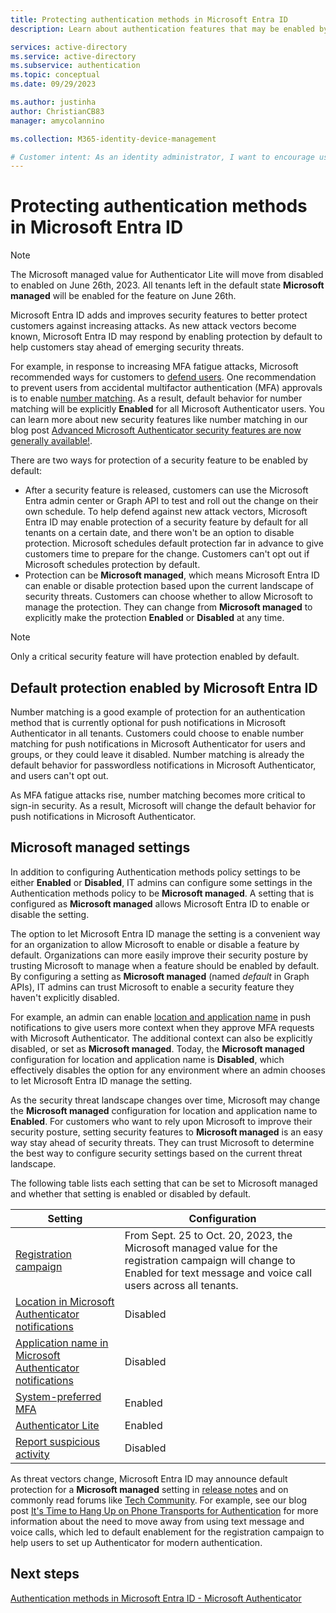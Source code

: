 ```yaml
---
title: Protecting authentication methods in Microsoft Entra ID
description: Learn about authentication features that may be enabled by default in Microsoft Entra ID

services: active-directory
ms.service: active-directory
ms.subservice: authentication
ms.topic: conceptual
ms.date: 09/29/2023

ms.author: justinha
author: ChristianCB83
manager: amycolannino

ms.collection: M365-identity-device-management

# Customer intent: As an identity administrator, I want to encourage users to understand how default protection can improve our security posture.
---
```

# Protecting authentication methods in Microsoft Entra ID

>[!NOTE]
>The Microsoft managed value for Authenticator Lite will move from disabled to enabled on June 26th, 2023. All tenants left in the default state **Microsoft managed** will be enabled for the feature on June 26th.

Microsoft Entra ID adds and improves security features to better protect customers against increasing attacks. As new attack vectors become known, Microsoft Entra ID may respond by enabling protection by default to help customers stay ahead of emerging security threats. 

For example, in response to increasing MFA fatigue attacks, Microsoft recommended ways for customers to [defend users](https://techcommunity.microsoft.com/t5/microsoft-entra-azure-ad-blog/defend-your-users-from-mfa-fatigue-attacks/ba-p/2365677). One recommendation to prevent users from accidental multifactor authentication (MFA) approvals is to enable [number matching](how-to-mfa-number-match.md). As a result, default behavior for number matching will be explicitly **Enabled** for all Microsoft Authenticator users. You can learn more about new security features like number matching in our blog post [Advanced Microsoft Authenticator security features are now generally available!](https://techcommunity.microsoft.com/t5/microsoft-entra-azure-ad-blog/advanced-microsoft-authenticator-security-features-are-now/ba-p/2365673). 

There are two ways for protection of a security feature to be enabled by default: 

- After a security feature is released, customers can use the Microsoft Entra admin center or Graph API to test and roll out the change on their own schedule. To help defend against new attack vectors, Microsoft Entra ID may enable protection of a security feature by default for all tenants on a certain date, and there won't be an option to disable protection. Microsoft schedules default protection far in advance to give customers time to prepare for the change. Customers can't opt out if Microsoft schedules protection by default. 
- Protection can be **Microsoft managed**, which means Microsoft Entra ID can enable or disable protection based upon the current landscape of security threats. Customers can choose whether to allow Microsoft to manage the protection. They can change from **Microsoft managed** to explicitly make the protection **Enabled** or **Disabled** at any time. 

>[!NOTE]
>Only a critical security feature will have protection enabled by default.  

<a name='default-protection-enabled-by-azure-ad'></a>

## Default protection enabled by Microsoft Entra ID

Number matching is a good example of protection for an authentication method that is currently optional for push notifications in Microsoft Authenticator in all tenants. Customers could choose to enable number matching for push notifications in Microsoft Authenticator for users and groups, or they could leave it disabled. Number matching is already the default behavior for passwordless notifications in Microsoft Authenticator, and users can't opt out.

As MFA fatigue attacks rise, number matching becomes more critical to sign-in security. As a result, Microsoft will change the default behavior for push notifications in Microsoft Authenticator. 

## Microsoft managed settings

In addition to configuring Authentication methods policy settings to be either **Enabled** or **Disabled**, IT admins can configure some settings in the Authentication methods policy to be **Microsoft managed**. A setting that is configured as **Microsoft managed** allows Microsoft Entra ID to enable or disable the setting. 

The option to let Microsoft Entra ID manage the setting is a convenient way for an organization to allow Microsoft to enable or disable a feature by default. Organizations can more easily improve their security posture by trusting Microsoft to manage when a feature should be enabled by default. By configuring a setting as **Microsoft managed** (named *default* in Graph APIs), IT admins can trust Microsoft to enable a security feature they haven't explicitly disabled. 

For example, an admin can enable [location and application name](how-to-mfa-number-match.md) in push notifications to give users more context when they approve MFA requests with Microsoft Authenticator. The additional context can also be explicitly disabled, or set as **Microsoft managed**. Today, the **Microsoft managed** configuration for location and application name is **Disabled**, which effectively disables the option for any environment where an admin chooses to let Microsoft Entra ID manage the setting. 

As the security threat landscape changes over time, Microsoft may change the **Microsoft managed** configuration for location and application name to **Enabled**. For customers who want to rely upon Microsoft to improve their security posture, setting security features to **Microsoft managed** is an easy way stay ahead of security threats. They can trust Microsoft to determine the best way to configure security settings based on the current threat landscape.  

The following table lists each setting that can be set to Microsoft managed and whether that setting is enabled or disabled by default. 

| Setting                                                                                         | Configuration |
|-------------------------------------------------------------------------------------------------|---------------|
| [Registration campaign](how-to-mfa-registration-campaign.md)                                    | From Sept. 25 to Oct. 20, 2023, the Microsoft managed value for the registration campaign will change to Enabled for text message and voice call users across all tenants. |
| [Location in Microsoft Authenticator notifications](how-to-mfa-additional-context.md)           | Disabled      |
| [Application name in Microsoft Authenticator notifications](how-to-mfa-additional-context.md)   | Disabled      |
| [System-preferred MFA](concept-system-preferred-multifactor-authentication.md)                  | Enabled       |
| [Authenticator Lite](how-to-mfa-authenticator-lite.md)                                          | Enabled       |  
| [Report suspicious activity](howto-mfa-mfasettings.md#report-suspicious-activity)                  | Disabled      |

As threat vectors change, Microsoft Entra ID may announce default protection for a **Microsoft managed** setting in [release notes](~/fundamentals/whats-new.md) and on commonly read forums like [Tech Community](https://techcommunity.microsoft.com/). For example, see our blog post [It's Time to Hang Up on Phone Transports for Authentication](https://techcommunity.microsoft.com/t5/microsoft-entra-azure-ad-blog/it-s-time-to-hang-up-on-phone-transports-for-authentication/ba-p/1751752) for more information about the need to move away from using text message and voice calls, which led to default enablement for the registration campaign to help users to set up Authenticator for modern authentication.

## Next steps

[Authentication methods in Microsoft Entra ID - Microsoft Authenticator](concept-authentication-authenticator-app.md)
